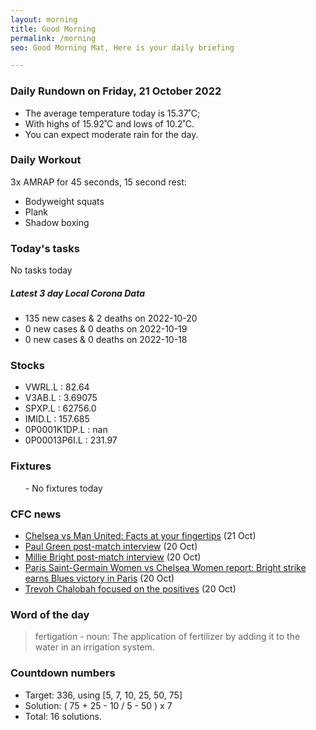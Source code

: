 ```yaml
---
layout: morning
title: Good Morning
permalink: /morning
seo: Good Morning Mat, Here is your daily briefing

---
```


<!-- weather_marker starts -->
### Daily Rundown on Friday, 21 October 2022

- The average temperature today is 15.37˚C;
- With highs of 15.92˚C and lows of 10.2˚C.
- You can expect moderate rain for the day.

<!-- weather_marker ends -->

### Daily Workout
<!-- workout_marker starts -->
3x AMRAP for 45 seconds, 15 second rest:

- Bodyweight squats
- Plank
- Shadow boxing

<!-- workout_marker ends -->

### Today's tasks
<!-- task_marker starts -->
No tasks today
<!-- task_marker ends -->

<!-- c19_marker starts -->
##### Latest 3 day Local Corona Data

- 135 new cases & 2 deaths on 2022-10-20
- 0 new cases & 0 deaths on 2022-10-19
- 0 new cases & 0 deaths on 2022-10-18

<!-- c19_marker ends -->

### Stocks

<!-- stocks_marker starts -->

- VWRL.L : 82.64
- V3AB.L : 3.69075
- SPXP.L : 62756.0
- IMID.L : 157.685
- 0P0001K1DP.L : nan
- 0P00013P6I.L : 231.97

<!-- stocks_marker ends -->

### Fixtures

<!-- sports_marker starts -->

<ul>
- No fixtures today</ul>

<!-- sports_marker ends -->

### CFC news

<!-- cfc_marker starts -->
- [Chelsea vs Man United: Facts at your fingertips](https://chelseafc.com/en/news/article/chelsea-vs-man-united-facts-at-your-fingertips-chelsea-news) (21 Oct)
- [Paul Green post-match interview](https://chelseafc.com/en/video/paul-green-post-match-interview) (20 Oct)
- [Millie Bright post-match interview](https://chelseafc.com/en/video/millie-bright-post-match-interview) (20 Oct)
- [Paris Saint-Germain Women vs Chelsea Women report: Bright strike earns Blues victory in Paris](https://chelseafc.com/en/news/article/paris-saint-germain-women-vs-chelsea-women-report-bright-strike-earns-blues) (20 Oct)
- [Trevoh Chalobah focused on the positives](https://chelseafc.com/en/news/article/trevoh-chalobah-focused-on-the-positives) (20 Oct)

<!-- cfc_marker ends -->

### Word of the day
<!-- word_marker starts -->

 > fertigation - noun: The application of fertilizer by adding it to the water in an irrigation system.

<!-- word_marker ends -->

### Countdown numbers
<!-- game_marker starts -->

- Target: 336, using [5, 7, 10, 25, 50, 75]
- Solution: ( 75 + 25 - 10 / 5 - 50 ) x 7
- Total: 16 solutions.

<!-- game_marker ends -->